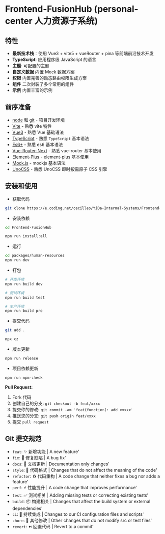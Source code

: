  

 
# Frontend-FusionHub (personal-center 人力资源子系统)
 

## 特性

*   **最新技术栈**：使用 Vue3 + vite5 + vueRouter + pina 等前端前沿技术开发
*   **TypeScript**: 应用程序级 JavaScript 的语言
*   **主题**: 可配置的主题
*   **自定义数据** 内置 Mock 数据方案
*   **权限** 内置完善的动态路由权限生成方案
*   **组件** 二次封装了多个常用的组件
*   **示例** 内置丰富的示例

## 前序准备

*   [node](http://nodejs.org/) 和 [git](https://git-scm.com/) - 项目开发环境
*   [Vite](https://vitejs.dev/) - 熟悉 vite 特性
*   [Vue3](https://v3.vuejs.org/) - 熟悉 Vue 基础语法
*   [TypeScript](https://www.typescriptlang.org/) - 熟悉 `TypeScript` 基本语法
*   [Es6+](http://es6.ruanyifeng.com/) - 熟悉 es6 基本语法
*   [Vue-Router-Next](https://next.router.vuejs.org/) - 熟悉 vue-router 基本使用
*   [Element-Plus](https://element-plus.org/) - element-plus 基本使用
*   [Mock.js](https://github.com/nuysoft/Mock) - mockjs 基本语法
*   [UnoCSS](https://unocss.dev/) - 熟悉 UnoCSS 即时按需原子 CSS 引擎

## 安装和使用

*   获取代码

```bash
git clone https://e.coding.net/cecilleo/YiDa-Internal-Systems/Frontend-FusionHub.git
```

*   安装依赖

```bash
cd Frontend-FusionHub

npm run install:all
```

*   运行

```bash
cd packages/human-resources
npm run dev
```

*   打包

```bash
# 开发环境
npm run build dev

# 测试环境
npm run build test

# 生产环境
npm run build pro
```

*   提交代码

```bash
git add .

npx cz
```

*   版本更新

```bash
npm run release
```

*   项目依赖更新

```bash
npm run npm-check
```



**Pull Request:**

1. Fork 代码
2. 创建自己的分支: `git checkout -b feat/xxxx`
3. 提交你的修改: `git commit -am 'feat(function): add xxxxx'`
4. 推送您的分支: `git push origin feat/xxxx`
5. 提交 `pull request`

## Git 提交规范

- `feat`: ✨ 新增功能 | A new feature'
- `fix`: 🐛 修复缺陷 | A bug fix'
- `docs`: 📝 文档更新 | Documentation only changes'
- `style`: 💄 代码格式 | Changes that do not affect the meaning of the code'
- `refactor`: ♻️ 代码重构 | A code change that neither fixes a bug nor adds a feature'
- `perf`: ⚡️ 性能提升 | A code change that improves performance'
- `test`: ✅ 测试相关 | Adding missing tests or correcting existing tests'
- `build`: 📦️ 构建相关 | Changes that affect the build system or external dependencies'
- `ci`: 🎡 持续集成 | Changes to our CI configuration files and scripts'
- `chore`: 🔨 其他修改 | Other changes that do not modify src or test files'
- `revert`: ⏪️ 回退代码 | Revert to a commit'

